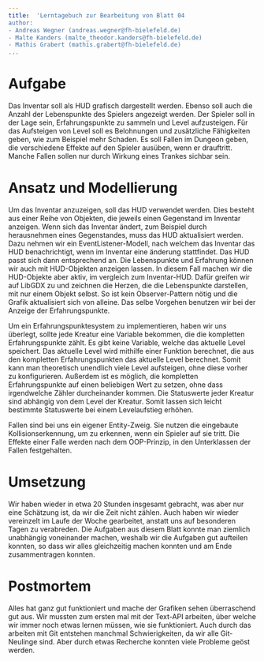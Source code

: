 ```yaml
---
title:  'Lerntagebuch zur Bearbeitung von Blatt 04
author:
- Andreas Wegner (andreas.wegner@fh-bielefeld.de)
- Malte Kanders (malte_theodor.kanders@fh-bielefeld.de)
- Mathis Grabert (mathis.grabert@fh-bielefeld.de)
...
```


<!--
Führen Sie zu jedem Aufgabenblatt und zum Projekt (Stationen 3-9) ein
Lerntagebuch in Ihrem Team. Kopieren Sie dazu diese Vorlage und füllen
Sie den Kopf entsprechend aus.

Im Lerntagebuch sollen Sie Ihr Vorgehen bei der Bearbeitung des jeweiligen
Aufgabenblattes vom ersten Schritt bis zur Abgabe der Lösung dokumentieren,
d.h. wie sind Sie die gestellte Aufgabe angegangen (und warum), was war
Ihr Plan und auf welche Probleme sind Sie bei der Umsetzung gestoßen und
wie haben Sie diese Probleme gelöst. Beachten Sie die vorgegebene Struktur.
Für jede Abgabe sollte ungefähr eine DIN-A4-Seite Text erstellt werden,
d.h. ca. 400 Wörter umfassen. Wer das Lerntagebuch nur ungenügend führt
oder es gar nicht mit abgibt, bekommt für die betreffende Abgabe 0 Punkte.

Checken Sie das Lerntagebuch mit in Ihr Projekt/Git-Repo ein.

Schreiben Sie den Text mit [Markdown](https://pandoc.org/MANUAL.html#pandocs-markdown).

Geben Sie das Lerntagebuch stets mit ab. Achtung: Wenn Sie Abbildungen
einbetten (etwa UML-Diagramme), denken Sie daran, diese auch abzugeben!

Beachten Sie auch die Hinweise im [Orga "Bewertung der Aufgaben"](pm_orga.html#punkte)
sowie [Praktikumsblatt "Lerntagebuch"](pm_praktikum.html#lerntagebuch).
-->


# Aufgabe

<!--
Bitte hier die zu lösende Aufgabe kurz in eigenen Worten beschreiben.
-->

Das Inventar soll als HUD grafisch dargestellt werden. Ebenso soll auch die Anzahl der Lebenspunkte des Spielers angezeigt werden.
Der Spieler soll in der Lage sein, Erfahrungspunkte zu sammeln und Level aufzusteigen. Für das Aufsteigen von Level
soll es Belohnungen und zusätzliche Fähigkeiten geben, wie zum Beispiel mehr Schaden.
Es soll Fallen im Dungeon geben, die verschiedene Effekte auf den Spieler ausüben, wenn er drauftritt.
Manche Fallen sollen nur durch Wirkung eines Trankes sichbar sein.


# Ansatz und Modellierung

<!--
Bitte hier den Lösungsansatz kurz beschreiben:
-   Wie sollte die Aufgabe gelöst werden?
-   Welche Techniken wollten Sie einsetzen?
-   Wie sah Ihre Modellierung aus (UML-Diagramm)?
-   Worauf müssen Sie konkret achten?
-->

Um das Inventar anzuzeigen, soll das HUD verwendet werden. Dies besteht aus einer Reihe von Objekten, die jeweils
einen Gegenstand im Inventar anzeigen. Wenn sich das Inventar ändert, zum Beispiel durch herausnehmen eines Gegenstandes,
muss das HUD aktualisiert werden. Dazu nehmen wir ein EventListener-Modell, nach welchem das Inventar das HUD benachrichtigt,
wenn im Inventar eine änderung stattfindet. Das HUD passt sich dann entsprechend an.
Die Lebenspunkte und Erfahrung können wir auch mit HUD-Objekten anzeigen lassen.
In diesem Fall machen wir die HUD-Objekte aber aktiv, im vergleich zum Inventar-HUD.
Dafür greifen wir auf LibGDX zu und zeichnen die Herzen, die die Lebenspunkte darstellen, mit nur einem Objekt selbst.
So ist kein Observer-Pattern nötig und die Grafik aktualisiert sich von alleine.
Das selbe Vorgehen benutzen wir bei der Anzeige der Erfahrungspunkte.

Um ein Erfahrungspunktesystem zu implementieren, haben wir uns überlegt, sollte jede Kreatur
eine Variable bekommen, die die kompletten Erfahrungspunkte zählt. Es gibt keine Variable, welche das aktuelle Level speichert.
Das aktuelle Level wird mithilfe einer Funktion berechnet, die aus den kompletten Erfahrungspunkten das aktuelle Level berechnet.
Somit kann man theoretisch unendlich viele Level aufsteigen, ohne diese vorher zu konfigurieren.
Außerdem ist es möglich, die kompletten Erfahrungspunkte auf einen beliebigen Wert zu setzen,
ohne dass irgendwelche Zähler durcheinander kommen.
Die Statuswerte jeder Kreatur sind abhängig von dem Level der Kreatur. Somit lassen sich leicht
bestimmte Statuswerte bei einem Levelaufstieg erhöhen.

Fallen sind bei uns ein eigener Entity-Zweig. Sie nutzen die eingebaute Kollisionserkennung,
um zu erkennen, wenn ein Spieler auf sie tritt. Die Effekte einer Falle werden nach dem OOP-Prinzip,
in den Unterklassen der Fallen festgehalten.


# Umsetzung

<!--
Bitte hier die Umsetzung der Lösung kurz beschreiben:
-   Was haben Sie gemacht,
-   an welchem Datum haben sie es gemacht,
-   wie lange hat es gedauert,
-   was war das Ergebnis?
-->

Wir haben wieder in etwa 20 Stunden insgesamt gebracht, was aber nur eine Schätzung
ist, da wir die Zeit nicht zählen.
Auch haben wir wieder vereinzelt im Laufe der Woche gearbeitet, anstatt uns auf besonderen
Tagen zu verabreden.
Die Aufgaben aus diesem Blatt konnte man ziemlich unabhängig voneinander machen,
weshalb wir die Aufgaben gut aufteilen konnten, so dass wir alles gleichzeitig machen konnten
und am Ende zusammentragen konnten.

# Postmortem

<!--
Bitte blicken Sie auf die Aufgabe, Ihren Lösungsansatz und die Umsetzung
kritisch zurück:
-   Was hat funktioniert, was nicht? Würden Sie noch einmal so vorgehen?
-   Welche Probleme sind bei der Umsetzung Ihres Lösungsansatzes aufgetreten?
-   Wie haben Sie die Probleme letztlich gelöst?
-->

Alles hat ganz gut funktioniert und mache der Grafiken sehen überraschend gut aus.
Wir mussten zum ersten mal mit der Text-API arbeiten, über welche wir immer noch
etwas lernen müssen, wie sie funktioniert.
Auch durch das arbeiten mit Git entstehen manchmal Schwierigkeiten, da
wir alle Git-Neulinge sind. Aber durch etwas Recherche konnten viele Probleme
geöst werden. 

